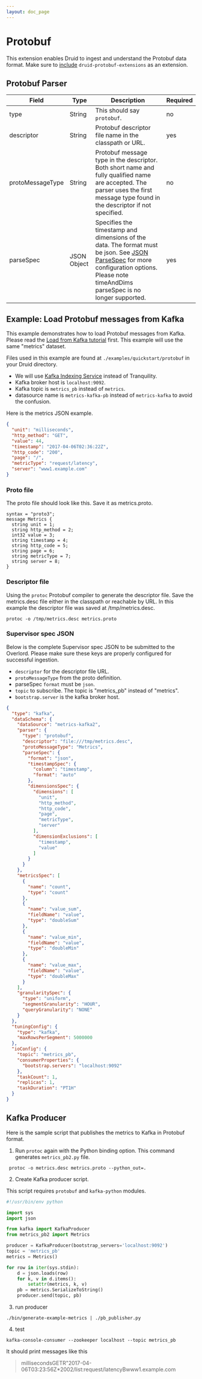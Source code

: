 ```yaml
---
layout: doc_page
---
```


<!--
  ~ Licensed to the Apache Software Foundation (ASF) under one
  ~ or more contributor license agreements.  See the NOTICE file
  ~ distributed with this work for additional information
  ~ regarding copyright ownership.  The ASF licenses this file
  ~ to you under the Apache License, Version 2.0 (the
  ~ "License"); you may not use this file except in compliance
  ~ with the License.  You may obtain a copy of the License at
  ~
  ~   http://www.apache.org/licenses/LICENSE-2.0
  ~
  ~ Unless required by applicable law or agreed to in writing,
  ~ software distributed under the License is distributed on an
  ~ "AS IS" BASIS, WITHOUT WARRANTIES OR CONDITIONS OF ANY
  ~ KIND, either express or implied.  See the License for the
  ~ specific language governing permissions and limitations
  ~ under the License.
  -->

# Protobuf

This extension enables Druid to ingest and understand the Protobuf data format. Make sure to [include](../../operations/including-extensions.html) `druid-protobuf-extensions` as an extension.

## Protobuf Parser


| Field | Type | Description | Required |
|-------|------|-------------|----------|
| type | String | This should say `protobuf`. | no |
| descriptor | String | Protobuf descriptor file name in the classpath or URL. | yes |
| protoMessageType | String | Protobuf message type in the descriptor.  Both short name and fully qualified name are accepted.  The parser uses the first message type found in the descriptor if not specified. | no |
| parseSpec | JSON Object | Specifies the timestamp and dimensions of the data.  The format must be json. See [JSON ParseSpec](../../ingestion/index.html) for more configuration options.  Please note timeAndDims parseSpec is no longer supported. | yes |

## Example: Load Protobuf messages from Kafka

This example demonstrates how to load Protobuf messages from Kafka.  Please read the [Load from Kafka tutorial](../../tutorials/tutorial-kafka.html) first.  This example will use the same "metrics" dataset.

Files used in this example are found at `./examples/quickstart/protobuf` in your Druid directory.

- We will use [Kafka Indexing Service](./kafka-ingestion.html) instead of Tranquility.
- Kafka broker host is `localhost:9092`.
- Kafka topic is `metrics_pb` instead of `metrics`.
- datasource name is `metrics-kafka-pb` instead of `metrics-kafka` to avoid the confusion.

Here is the metrics JSON example.

```json
{
  "unit": "milliseconds",
  "http_method": "GET",
  "value": 44,
  "timestamp": "2017-04-06T02:36:22Z",
  "http_code": "200",
  "page": "/",
  "metricType": "request/latency",
  "server": "www1.example.com"
}
```

### Proto file

The proto file should look like this.  Save it as metrics.proto.

```
syntax = "proto3";
message Metrics {
  string unit = 1;
  string http_method = 2;
  int32 value = 3;
  string timestamp = 4;
  string http_code = 5;
  string page = 6;
  string metricType = 7;
  string server = 8;
}
```

### Descriptor file

Using the `protoc` Protobuf compiler to generate the descriptor file.  Save the metrics.desc file either in the classpath or reachable by URL.  In this example the descriptor file was saved at /tmp/metrics.desc.

```
protoc -o /tmp/metrics.desc metrics.proto
```

### Supervisor spec JSON

Below is the complete Supervisor spec JSON to be submitted to the Overlord.
Please make sure these keys are properly configured for successful ingestion.

- `descriptor` for the descriptor file URL.
- `protoMessageType` from the proto definition.
- parseSpec `format` must be `json`.
- `topic` to subscribe.  The topic is "metrics_pb" instead of "metrics".
- `bootstrap.server` is the kafka broker host.

```json
{
  "type": "kafka",
  "dataSchema": {
    "dataSource": "metrics-kafka2",
    "parser": {
      "type": "protobuf",
      "descriptor": "file:///tmp/metrics.desc",
      "protoMessageType": "Metrics",
      "parseSpec": {
        "format": "json",
        "timestampSpec": {
          "column": "timestamp",
          "format": "auto"
        },
        "dimensionsSpec": {
          "dimensions": [
            "unit",
            "http_method",
            "http_code",
            "page",
            "metricType",
            "server"
          ],
          "dimensionExclusions": [
            "timestamp",
            "value"
          ]
        }
      }
    },
    "metricsSpec": [
      {
        "name": "count",
        "type": "count"
      },
      {
        "name": "value_sum",
        "fieldName": "value",
        "type": "doubleSum"
      },
      {
        "name": "value_min",
        "fieldName": "value",
        "type": "doubleMin"
      },
      {
        "name": "value_max",
        "fieldName": "value",
        "type": "doubleMax"
      }
    ],
    "granularitySpec": {
      "type": "uniform",
      "segmentGranularity": "HOUR",
      "queryGranularity": "NONE"
    }
  },
  "tuningConfig": {
    "type": "kafka",
    "maxRowsPerSegment": 5000000
  },
  "ioConfig": {
    "topic": "metrics_pb",
    "consumerProperties": {
      "bootstrap.servers": "localhost:9092"
    },
    "taskCount": 1,
    "replicas": 1,
    "taskDuration": "PT1H"
  }
}
```

## Kafka Producer

Here is the sample script that publishes the metrics to Kafka in Protobuf format.

1. Run `protoc` again with the Python binding option.  This command generates `metrics_pb2.py` file.
 ```
  protoc -o metrics.desc metrics.proto --python_out=.
 ```

2. Create Kafka producer script.

This script requires `protobuf` and `kafka-python` modules.

```python
#!/usr/bin/env python

import sys
import json

from kafka import KafkaProducer
from metrics_pb2 import Metrics

producer = KafkaProducer(bootstrap_servers='localhost:9092')
topic = 'metrics_pb'
metrics = Metrics()

for row in iter(sys.stdin):
    d = json.loads(row)
    for k, v in d.items():
        setattr(metrics, k, v)
    pb = metrics.SerializeToString()
    producer.send(topic, pb)
```

3. run producer

```
./bin/generate-example-metrics | ./pb_publisher.py
```

4. test

```
kafka-console-consumer --zookeeper localhost --topic metrics_pb
```

It should print messages like this
> millisecondsGETR"2017-04-06T03:23:56Z*2002/list:request/latencyBwww1.example.com
